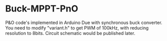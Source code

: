# Buck-MPPT-PnO
P&amp;O code's implemented in Arduino Due with synchronous buck converter.
You need to modify "variant.h" to get PWM of 100kHz, with reducing resolution to 8bits.
Circuit schematic would be published later.
